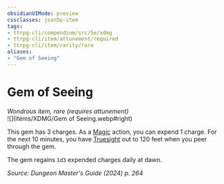 ```yaml
---
obsidianUIMode: preview
cssclasses: json5e-item
tags:
- ttrpg-cli/compendium/src/5e/xdmg
- ttrpg-cli/item/attunement/required
- ttrpg-cli/item/rarity/rare
aliases: 
- "Gem of Seeing"
---
```

# Gem of Seeing
*Wondrous item, rare (requires attunement)*  
![](items/XDMG/Gem of Seeing.webp#right)  


This gem has 3 charges. As a [Magic](actions.md#Magic) action, you can expend 1 charge. For the next 10 minutes, you have [Truesight](senses.md#Truesight) out to 120 feet when you peer through the gem.

The gem regains `1d3` expended charges daily at dawn.

*Source: Dungeon Master's Guide (2024) p. 264*